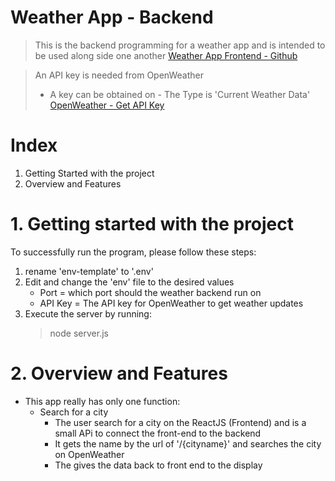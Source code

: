 # Weather App - Backend

> This is the backend programming for a weather app and is intended to be used along side one another 
[Weather App Frontend - Github](https://github.com/joshmoran/weather_app-front_end)

> An API key is needed from OpenWeather
> - A key can be obtained on - The Type is 'Current Weather Data'
> [OpenWeather - Get API Key](https://openweathermap.org/api)

# Index 
1. Getting Started with the project
2. Overview and Features

# 1. Getting started with the project 
To successfully run the program, please follow these steps:
1. rename 'env-template' to '.env'
2. Edit and change the 'env' file to the desired values
   - Port = which port should the weather backend run on
   - API Key = The API key for OpenWeather to get weather updates
3. Execute the server by running:
   > node server.js

# 2. Overview and Features 
- This app really has only one function: 
  - Search for a city
    - The user search for a city on the ReactJS (Frontend) and is a small APi to connect the front-end to the backend
    - It gets the name by the url of '/{cityname}' and searches the city on OpenWeather
    - The gives the data back to front end to the display